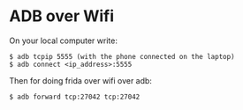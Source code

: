 # ADB over Wifi

On your local computer write:

```
$ adb tcpip 5555 (with the phone connected on the laptop)
$ adb connect <ip_address>:5555
```

Then for doing frida over wifi over adb:
```
$ adb forward tcp:27042 tcp:27042
```

